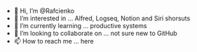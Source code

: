 - 👋 Hi, I’m @Rafcienko
- 👀 I’m interested in ... Alfred, Logseq, Notion and Siri shorsuts
- 🌱 I’m currently learning ... productive systems
- 💞️ I’m looking to collaborate on ... not sure new to GitHub
- 📫 How to reach me ... here

<!---
Rafcienko/Rafcienko is a ✨ special ✨ repository because its `README.md` (this file) appears on your GitHub profile.
You can click the Preview link to take a look at your changes.
--->
